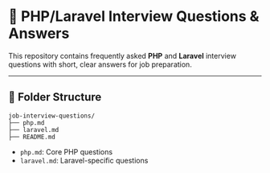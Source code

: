 # 💼 PHP/Laravel Interview Questions & Answers

This repository contains frequently asked **PHP** and **Laravel** interview questions with short, clear answers for job preparation.

---

## 📁 Folder Structure

```
job-interview-questions/
├── php.md
├── laravel.md
├── README.md
```

- `php.md`: Core PHP questions
- `laravel.md`: Laravel-specific questions
